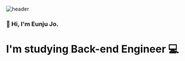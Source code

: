 ![header](https://capsule-render.vercel.app/api?type=slice&color=auto&height=250&section=header&text=EunJu's%20Github&fontSize=80)
### 👋 Hi, I'm Eunju Jo. 
# I'm studying Back-end Engineer 💻


